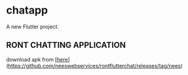 # chatapp

A new Flutter project.

## RONT CHATTING APPLICATION

download apk from [[here](rontnees.apk)](https://github.com/neeswebservices/rontflutterchat/releases/tag/nees)
